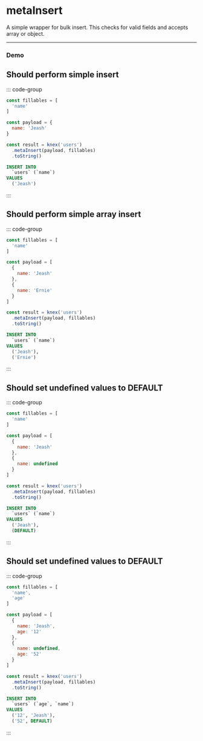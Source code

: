<!-- This content is auto generated /scripts/writeUtilityDocs.ts  -->
# metaInsert

A simple wrapper for bulk insert. This checks for valid fields and accepts array or object.


--------


### Demo
## Should perform simple insert
::: code-group
```js [Syntax]
const fillables = [
  'name'
]

const payload = {
  name: 'Jeash'
}

const result = knex('users')
  .metaInsert(payload, fillables)
  .toString()
```
```sql [Output]
INSERT INTO
  `users` (`name`)
VALUES
  ('Jeash')
```
:::
## Should perform simple array insert
::: code-group
```js [Syntax]
const fillables = [
  'name'
]

const payload = [
  {
    name: 'Jeash'
  },
  {
    name: 'Ernie'
  }
]

const result = knex('users')
  .metaInsert(payload, fillables)
  .toString()
```
```sql [Output]
INSERT INTO
  `users` (`name`)
VALUES
  ('Jeash'),
  ('Ernie')
```
:::
## Should set undefined values to DEFAULT
::: code-group
```js [Syntax]
const fillables = [
  'name'
]

const payload = [
  {
    name: 'Jeash'
  },
  {
    name: undefined
  }
]

const result = knex('users')
  .metaInsert(payload, fillables)
  .toString()
```
```sql [Output]
INSERT INTO
  `users` (`name`)
VALUES
  ('Jeash'),
  (DEFAULT)
```
:::
## Should set undefined values to DEFAULT
::: code-group
```js [Syntax]
const fillables = [
  'name',
  'age'
]

const payload = [
  {
    name: 'Jeash',
    age: '12'
  },
  {
    name: undefined,
    age: '52'
  }
]

const result = knex('users')
  .metaInsert(payload, fillables)
  .toString()
```
```sql [Output]
INSERT INTO
  `users` (`age`, `name`)
VALUES
  ('12', 'Jeash'),
  ('52', DEFAULT)
```
:::